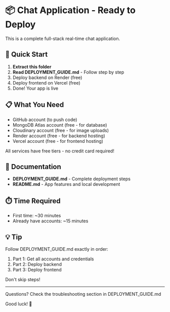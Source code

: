# 📦 Chat Application - Ready to Deploy

This is a complete full-stack real-time chat application.

## 🚀 Quick Start

1. **Extract this folder**
2. **Read DEPLOYMENT_GUIDE.md** - Follow step by step
3. Deploy backend on Render (free)
4. Deploy frontend on Vercel (free)
5. Done! Your app is live

## 📋 What You Need

- GitHub account (to push code)
- MongoDB Atlas account (free - for database)
- Cloudinary account (free - for image uploads)
- Render account (free - for backend hosting)
- Vercel account (free - for frontend hosting)

All services have free tiers - no credit card required!

## 📖 Documentation

- **DEPLOYMENT_GUIDE.md** - Complete deployment steps
- **README.md** - App features and local development

## ⏱️ Time Required

- First time: ~30 minutes
- Already have accounts: ~15 minutes

## 💡 Tip

Follow DEPLOYMENT_GUIDE.md exactly in order:
1. Part 1: Get all accounts and credentials
2. Part 2: Deploy backend
3. Part 3: Deploy frontend

Don't skip steps!

---

Questions? Check the troubleshooting section in DEPLOYMENT_GUIDE.md

Good luck! 🎉

